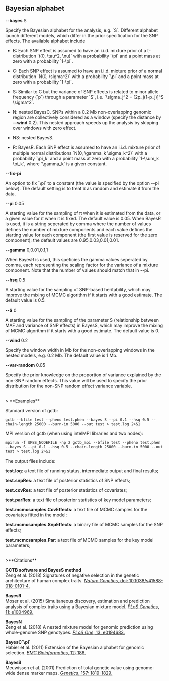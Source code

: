 
## Bayesian alphabet


**\--bayes** S

Specify the Bayesian alphabet for the analysis, e.g. \`S\`. Different alphabet launch different models, which differ in the prior specification for the SNP effects. The available alphabet include

* B: Each SNP effect is assumed to have an i.i.d. mixture prior of a t-distribution \`t(0, \tau^2, \nu)\` with a probability \`\pi\` and a point mass at zero with a probability \`1-\pi\`.

* C: Each SNP effect is assumed to have an i.i.d. mixture prior of a normal distribution \`N(0, \sigma^2)\` with a probability \`\pi\` and a point mass at zero with a probability \`1-\pi\`. 

* S: Similar to C but the variance of SNP effects is related to minor allele frequency (\`p\`) through a parameter \`S\`, i.e. \`\sigma\_j^2 = [2p\_j(1-p\_j)]^S \sigma^2\`.

* N: nested BayesC. SNPs within a 0.2 Mb non-overlapping genomic region are collectively considered as a window (specify the distance by **\--wind** 0.2). This nested approach speeds up the analysis by skipping over windows with zero effect.

* NS: nested BayesS.

* R: BayesR. Each SNP effect is assumed to have an i.i.d. mixture prior of multiple normal distributions \`N(0, \gamma_k \sigma\_k^2)\` with a probability \`\pi\_k\` and a point mass at zero with a probability \`1-\sum\_k \pi\_k\`, where \`\gamma\_k\` is a given constant.

**\--fix-pi**

An option to fix \`\pi\` to a constant (the value is specified by the option --pi below). The default setting is to treat π as random and estimate it from the data.

**\--pi** 0.05

A starting value for the sampling of π when it is estimated from the data, or a given value for π when it is fixed. The default value is 0.05. When BayesR is used, it is a string seperated by comma where the number of values defines the number of mixture components and each value defines the starting value for each component (the first value is reserved for the zero component); the default values are 0.95,0.03,0.01,0.01. 

**\--gamma** 0,0.01,0.1,1

When BayesR is used, this speficies the gamma values seperated by comma, each representing the scaling factor for the variance of a mixture component. Note that the number of values should match that in \--pi.

**\--hsq** 0.5

A starting value for the sampling of SNP-based heritability, which may improve the mixing of MCMC algorithm if it starts with a good estimate. The default value is 0.5.

**\--S** 0

A starting value for the sampling of the parameter S (relationship between MAF and variance of SNP effects) in BayesS, which may improve the mixing of MCMC algorithm if it starts with a good estimate. The default value is 0.

**\--wind** 0.2

Specify the window width in Mb for the non-overlapping windows in the nested models, e.g. 0.2 Mb. The default value is 1 Mb.

**\--var-random** 0.05

Specify the prior knowledge on the proportion of variance explained by the non-SNP random effects. This value will be used to specify the prior distribution for the non-SNP random effect variance variable. 

<br>
> **Examples**

Standard version of gctb:
```
gctb --bfile test --pheno test.phen --bayes S --pi 0.1 --hsq 0.5 --chain-length 25000 --burn-in 5000 --out test > test.log 2>&1
```

MPI version of gctb (when using intelMPI libraries and two nodes):
```
mpirun -f $PBS_NODEFILE -np 2 gctb_mpi --bfile test --pheno test.phen --bayes S --pi 0.1 --hsq 0.5 --chain-length 25000 --burn-in 5000 --out test > test.log 2>&1
```

The output files include:

**test.log**: a text file of running status, intermediate output and final results;

**test.snpRes**: a text file of posterior statistics of SNP effects;

**test.covRes**: a text file of posterior statistics of covariates;

**test.parRes**: a text file of posterior statistics of key model parameters;

**test.mcmcsamples.CovEffects**: a text file of MCMC samples for the covariates fitted in the model;

**test.mcmcsamples.SnpEffects**: a binary file of MCMC samples for the SNP effects;

**test.mcmcsamples.Par**: a text file of MCMC samples for the key model parameters;

<br>
>**Citations** 

**GCTB software and BayesS method**  
Zeng et al. (2018) Signatures of negative selection in the genetic architecture of human complex traits. 
[*Nature Genetics*, doi: 10.1038/s41588-018-0101-4.](https://www.nature.com/articles/s41588-018-0101-4)

**BayesR**  
Moser et al. (2015) Simultaneous discovery, estimation and prediction analysis of complex traits using a Bayesian mixture model. [*PLoS Genetics*, 11: e1004969.](http://journals.plos.org/plosgenetics/article?id=10.1371/journal.pgen.1004969)

**BayesN**  
Zeng et al. (2018) A nested mixture model for genomic prediction using whole-genome SNP genotypes. [*PLoS One*, 13: e0194683.](http://journals.plos.org/plosone/article?id=10.1371/journal.pone.0194683)

**BayesC\`\pi\`**  
Habier et al. (2011) Extension of the Bayesian alphabet for genomic selection. [*BMC Bioinformatics*, 12: 186.](https://bmcbioinformatics.biomedcentral.com/articles/10.1186/1471-2105-12-186)

**BayesB**  
Meuwissen et al. (2001) Prediction of total genetic value using genome-wide dense marker maps. [*Genetics*, 157: 1819-1829.](http://www.genetics.org/content/157/4/1819.short) 







